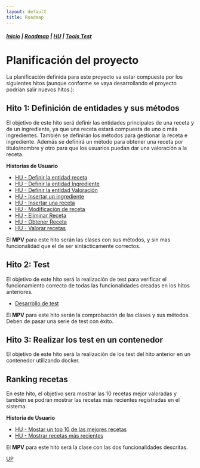 ```yaml
---
layout: default
title: Roadmap
---
```


##### [Inicio](./) | [Roadmap](./Roadmap.html) | [HU](./hu.html) | [Tools Test](./aserciones_sis_pruebas.html)


# Planificación del proyecto
<!-- {: .no_toc }

<details open markdown="block">
  <summary>
    Tabla de contenidos
  </summary>
  {: .text-delta }
1. TOC
{:toc}
</details> -->


La planificación definida para este proyecto va estar compuesta por los siguientes hitos (aunque conforme se vaya desarrollando el proyecto podrían salir nuevos hitos.):


## Hito 1: Definición de entidades y sus métodos

El objetivo de este hito será definir las entidades principales de una receta y de un ingrediente, ya que una receta estará compuesta de uno o más ingredientes. También se definirán los métodos para gestionar la receta e ingrediente. Además se definirá un método para obtener una receta por titulo/nombre y otro para que los usuarios puedan dar una valoración a la receta.

**Historias de Usuario**

* [HU - Definir la entidad receta](https://github.com/cr13/RecetaCoctel/issues/22)
* [HU - Definir la entidad Ingrediente](https://github.com/cr13/RecetaCoctel/issues/21)
* [HU - Definir la entidad Valoración](https://github.com/cr13/RecetaCoctel/issues/25)
* [HU - Insertar un ingrediente](https://github.com/cr13/RecetaCoctel/issues/24)
* [HU - Insertar una receta](https://github.com/cr13/RecetaCoctel/issues/6)
* [HU - Modificación de receta](https://github.com/cr13/RecetaCoctel/issues/7)
* [HU - Eliminar Receta](https://github.com/cr13/RecetaCoctel/issues/8)
* [HU - Obtener Receta](https://github.com/cr13/RecetaCoctel/issues/5)
* [HU - Valorar recetas](https://github.com/cr13/RecetaCoctel/issues/9)

El **MPV**  para este hito serán las clases con sus métodos, y sin mas funcionalidad que el de ser sintácticamente correctos.

## Hito 2: Test

El objetivo de este hito será la realización de test para verificar el funcionamiento correcto de todas las funcionalidades creadas en los hitos anteriores.

* [Desarrollo de test](https://github.com/cr13/RecetaCoctel/issues/15)


El **MPV**  para este hito serán la comprobación de las clases y sus métodos. Deben de pasar una serie de test con éxito.

## Hito 3: Realizar los test en un contenedor

El objetivo de este hito será la realización de los test del hito anterior en un contenedor utilizando docker.


## Ranking recetas

En este hito, el objetivo sera mostrar las 10 recetas mejor valoradas y también se podrán mostrar las recetas más recientes registradas en el sistema. 

**Historia de Usuario**

* [HU - Mostar un top 10 de las mejores recetas](https://github.com/cr13/RecetaCoctel/issues/10)
* [HU - Mostrar recetas más recientes](https://github.com/cr13/RecetaCoctel/issues/11)

El **MPV**  para este hito será la clase con las dos funcionalidades descritas.


[UP](./Roadmap.html)